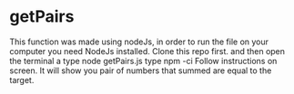 # getPairs

This function was made using nodeJs, in order to run the file on your computer you need NodeJs installed. 
Clone this repo first.
and then open the terminal a type node getPairs.js
type npm -ci
Follow instructions on screen.
It will show you pair of numbers that summed are equal to the target.